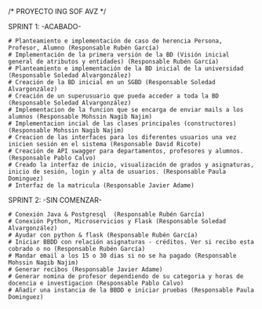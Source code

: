 /*	PROYECTO ING SOF AVZ	*/

SPRINT 1:	-ACABADO- 

	# Planteamiento e implementación de caso de herencia Persona, Profesor, Alumno (Responsable Rubén García) 
	# Implementación de la primera versión de la BD (Visión inicial general de atributos y entidades) (Responsable Rubén García) 
	# Planteamiento e implementación de la BD inicial de la universidad (Responsable Soledad Alvargonzález) 
	# Creación de la BD inicial en un SGBD (Responsable Soledad Alvargonzález) 
	# Creación de un superusuario que pueda acceder a toda la BD (Responsable Soledad Alvargonzález) 
	# Implementacion de la funcion que se encarga de enviar mails a los alumnos (Responsable Mohssin Nagib Najim) 
	# Implementacion incial de las clases principales (constructores) (Responsable Mohssin Nagib Najim) 
	# Creacion de las interfaces para los diferentes usuarios una vez inicien sesión en el sistema (Responsable David Ricote) 
	# Creación de API swagger para departamentos, profesores y alumnos. (Responsable Pablo Calvo)
	# Creado la interfaz de inicio, visualización de grados y asignaturas, inicio de sesión, login y alta de usuarios. (Responsable Paula Dominguez)
	# Interfaz de la matricula (Responsable Javier Adame)

SPRINT 2:	-SIN COMENZAR- 

	# Conexión Java & Postgresql  (Responsable Rubén García) 
	# Conexión Python, Microservicios y Flask (Responsable Soledad Alvargonzález) 
	# Ayudar con python & flask (Responsable Rubén García) 
	# Iniciar BBDD con relación asignaturas - créditos. Ver si recibo esta cobrado o no (Responsable Rubén García) 
	# Mandar email a los 15 o 30 dias si no se ha pagado (Responsable Mohssin Nagib Najim) 
	# Generar recibos (Responsable Javier Adame)
	# Generar nomina de profesor dependiendo de su categoria y horas de docencia e investigacion (Responsable Pablo Calvo)
	# Añadir una instancia de la BBDD e iniciar pruebas (Responsable Paula Dominguez)
